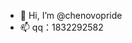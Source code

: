 - 👋 Hi, I’m @chenovopride
- 📫 qq：1832292582 

<!---
chenovopride/chenovopride is a ✨ special ✨ repository because its `README.md` (this file) appears on your GitHub profile.
You can click the Preview link to take a look at your changes.
--->
